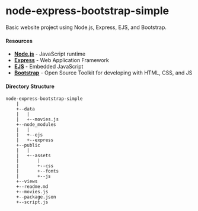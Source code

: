 node-express-bootstrap-simple
=============================

Basic website project using Node.js, Express, EJS, and Bootstrap.

#### Resources

- **[Node.js](https://nodejs.org/en/)** - JavaScript runtime
- **[Express](https://expressjs.com/)** - Web Application Framework
- **[EJS](http://www.embeddedjs.com/)** - Embedded JavaScript
- **[Bootstrap](http://getbootstrap.com/)** - Open Source Toolkit for developing with HTML, CSS, and JS

#### Directory Structure

	node-express-bootstrap-simple
		|
		+--data
		|	|
		|	+--movies.js
		+--node_modules
		|	|
		|	+--ejs
		|	+--express
		+--public
		|	|
		|	+--assets
		|		|
		|		+--css
		|		+--fonts
		|		+--js
		+--views
		+--readme.md
		+--movies.js
		+--package.json
		+--script.js
